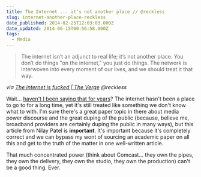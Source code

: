 ```yaml
---
title: The Internet ... it's not another place // @reckless
slug: internet-another-place-reckless
date_published: 2014-02-25T12:03:03.000Z
date_updated: 2014-06-15T00:56:58.000Z
tags:
  - Media
---
```


> The internet isn’t an adjunct to real life; it’s not another place. You don’t do things "on the internet," you just do things. The network is interwoven into every moment of our lives, and we should treat it that way.

*via [The internet is fucked | The Verge](http://www.theverge.com/2014/2/25/5431382/the-internet-is-fucked) @reckless*

Wait... [haven't I been saying that for years](http://joelgoodman.co/social-media-and-the-real-world-theres-no-difference/)? The internet hasn't been a place to go to for a long time, yet it's still treated like something we don't know what to with. I'm sure there's a great paper topic in there about media power discourse and the great duping of the public (because, believe me, broadband providers are certainly duping the public in many ways), but this article from Nilay Patel is **important**. It's important because it's completely correct and we can bypass my wont of sourcing an academic paper on all this and get to the truth of the matter in one well-written article.

That much concentrated power (think about Comcast... they own the pipes, they own the delivery, they own the studio, they own the production) can't be a good thing. Ever.
